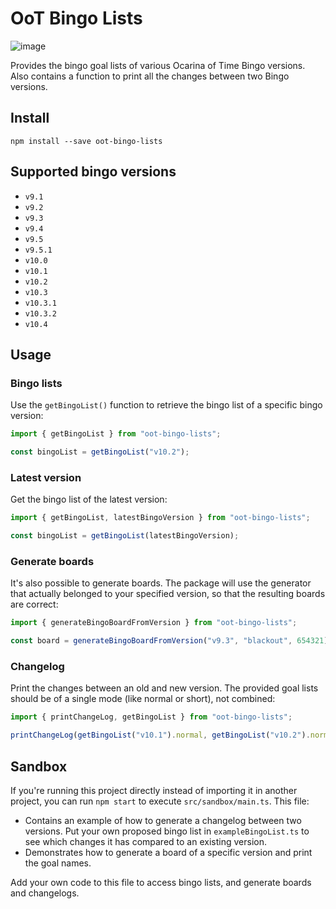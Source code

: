# OoT Bingo Lists

![image](https://img.shields.io/npm/v/oot-bingo-lists)

Provides the bingo goal lists of various Ocarina of Time Bingo versions. Also contains a function to print all the
changes between two Bingo versions.

## Install

```
npm install --save oot-bingo-lists
```

## Supported bingo versions

* `v9.1`
* `v9.2`
* `v9.3`
* `v9.4`
* `v9.5`
* `v9.5.1`
* `v10.0`
* `v10.1`
* `v10.2`
* `v10.3`
* `v10.3.1`
* `v10.3.2`
* `v10.4`

## Usage

### Bingo lists

Use the `getBingoList()` function to retrieve the bingo list of a specific bingo version:

```ts
import { getBingoList } from "oot-bingo-lists";

const bingoList = getBingoList("v10.2");
```

### Latest version

Get the bingo list of the latest version:

```ts
import { getBingoList, latestBingoVersion } from "oot-bingo-lists";

const bingoList = getBingoList(latestBingoVersion);
```

### Generate boards

It's also possible to generate boards. The package will use the generator that actually belonged to your
specified version, so that the resulting boards are correct:

```ts
import { generateBingoBoardFromVersion } from "oot-bingo-lists";

const board = generateBingoBoardFromVersion("v9.3", "blackout", 654321);
```

### Changelog

Print the changes between an old and new version. The provided goal lists should be of a single mode (like normal or
short), not combined:

```ts
import { printChangeLog, getBingoList } from "oot-bingo-lists";

printChangeLog(getBingoList("v10.1").normal, getBingoList("v10.2").normal);
```

## Sandbox

If you're running this project directly instead of importing it in another project, you can run `npm start` to
execute `src/sandbox/main.ts`. This file:

* Contains an example of how to generate a changelog between two versions. Put
  your own proposed bingo list in `exampleBingoList.ts` to see which changes it has compared to an existing version.
* Demonstrates how to generate a board of a specific version and print the goal names.

Add your own code to this file to access bingo lists, and generate boards and changelogs.